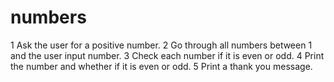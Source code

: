 # numbers

1 Ask the user for a positive number.
2 Go through all numbers between 1 and the user input number.
3 Check each number if it is even or odd.
4 Print the number and whether if it is even or odd. 
5 Print a thank you message.
